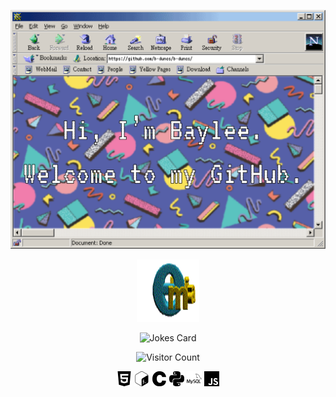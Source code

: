![alterednetspace](https://github.com/b-duncs/b-duncs/blob/main/alterednetscape-01.png)

<p align="center">
<a href="mailto: baylee.duncan@holbertonschool.com"><img src="https://github.com/b-duncs/b-duncs/blob/main/animatedemail.gif" alt="Email Link" style="width:100px;height:100px;"></a>
</p>
<p align="center">
<!--START_SECTION:waka-->

<!--END_SECTION:waka-->
</p>
<p align="center">
<img src="https://readme-jokes.vercel.app/api?bgColor=%235664A8&borderColor=%235AC3BF&qColor=%23FBE35B&aColor=%23F17DAC&textColor=%23DE6450&codeColor=%23F7F7F7" alt="Jokes Card">  
</p>
<p align="center">
<img width="200" src="https://profile-counter.glitch.me/b-duncs/count.svg" alt="Visitor Count">
</p>
<p align="center">
<img src="https://github.com/b-duncs/b-duncs/blob/main/html5.svg" alt="HTML5" width=24 height=24>
<img src="https://github.com/b-duncs/b-duncs/blob/main/gnubash.svg" alt="GNU Bash" width=24 height=24>
<img src="https://github.com/b-duncs/b-duncs/blob/main/c.svg" alt="C" width=24 height=24>
<img src="https://github.com/b-duncs/b-duncs/blob/main/python.svg" alt="Python" width=24 height=24>
<img src="https://github.com/b-duncs/b-duncs/blob/main/mysql.svg" alt="MySQL" width=24 height=24>
<img src="https://github.com/b-duncs/b-duncs/blob/main/javascript.svg" alt="JavaScript" width=24 height=24>
</p>
